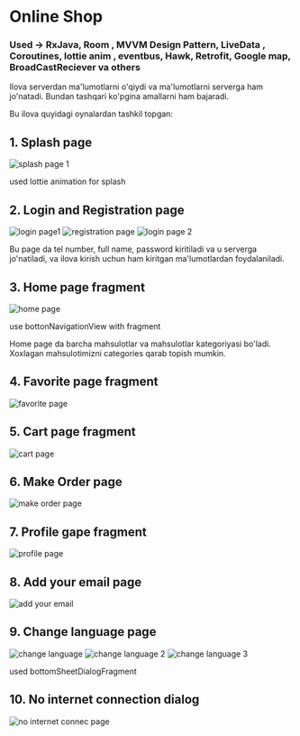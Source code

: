 # Online Shop

### Used -> RxJava, Room , MVVM Design Pattern, LiveData , Coroutines, lottie anim , eventbus, Hawk, Retrofit, Google map, BroadCastReciever va others


 
 Ilova serverdan ma'lumotlarni o'qiydi va ma'lumotlarni serverga ham jo'natadi. Bundan tashqari ko'pgina amallarni ham bajaradi.    
 
 Bu ilova quyidagi oynalardan tashkil topgan:
  
## 1. Splash page
![splash page 1](https://user-images.githubusercontent.com/82223231/133730362-f2e8a573-85a6-4e97-9cae-92ad67a193b3.jpg)

used lottie animation for splash 

## 2. Login and Registration  page
![login page1](https://user-images.githubusercontent.com/82223231/133731142-c6f9f713-7930-483b-b5da-167a10c0bf25.jpg)
![registration page](https://user-images.githubusercontent.com/82223231/133731468-93980536-72aa-432e-a1f9-e68af7a0687b.jpg)
![login page 2](https://user-images.githubusercontent.com/82223231/133731706-5247bb3b-4c96-4daf-96ec-c28a7d45403a.jpg)

Bu  page da  tel number, full name, password kiritiladi va u serverga jo'natiladi, va ilova kirish uchun ham kiritgan ma'lumotlardan foydalaniladi.


## 3. Home page fragment
![home page](https://user-images.githubusercontent.com/82223231/133732026-3d23bc9c-5d8b-47cb-94b9-c8960935dbb2.jpg)

use bottonNavigationView with fragment 

Home page da barcha mahsulotlar va mahsulotlar kategoriyasi bo'ladi. Xoxlagan mahsulotimizni categories qarab topish mumkin. 
## 4. Favorite page fragment
![favorite page](https://user-images.githubusercontent.com/82223231/133732416-0fecc249-bd6a-4512-b06b-48aa74585cad.jpg)

## 5. Cart page fragment
![cart page](https://user-images.githubusercontent.com/82223231/133732644-bbd69ec4-6ec8-4952-bbe7-64d015f687d9.jpg)

## 6. Make Order page
![make order page](https://user-images.githubusercontent.com/82223231/133732788-76c5cfd5-df1e-44bc-9f60-41520051e200.jpg)

## 7. Profile gape fragment
![profile page](https://user-images.githubusercontent.com/82223231/133732938-320c3e9a-71fa-4c05-ade0-6c4ce966d560.jpg)

## 8. Add your email page
![add your email](https://user-images.githubusercontent.com/82223231/133733060-de7f89c5-bb46-4e02-b042-1bdac736302e.jpg)

## 9. Change language page
![change language](https://user-images.githubusercontent.com/82223231/133733235-3a1d91c2-472a-40c7-89c9-e1663eeb6adc.jpg)
![change language 2](https://user-images.githubusercontent.com/82223231/133733600-92147328-8375-4f0c-811d-47bb1800674f.jpg)
![change language 3](https://user-images.githubusercontent.com/82223231/133733680-b81e839c-ffae-48b1-94fd-4423229edc09.jpg)

used bottomSheetDialogFragment

## 10. No internet connection dialog 
![no internet connec page](https://user-images.githubusercontent.com/82223231/133733939-326f5d9b-ea32-4e7e-bec1-36a546c947ee.jpg)




